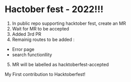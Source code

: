 # Hactober fest - 2022!!!

1. In public repo supporting hacktober fest, create an MR
2. Wait for MR to be accepted
3. Added 3rd PR
4. Remainig routes to be added : 
  - Error page
  - search functionllity

5. MR will be labelled as hacktoberfest-accepted


My First contribution to Hacktoberfest!